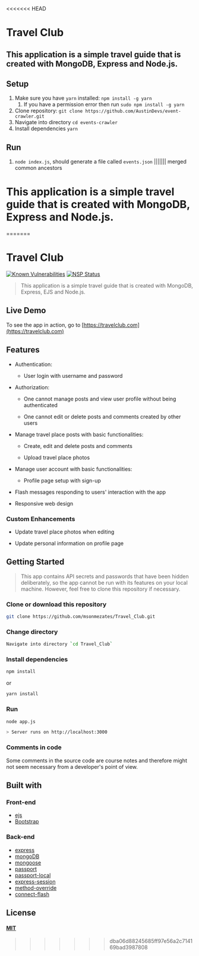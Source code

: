 <<<<<<< HEAD
# Travel Club

## This application is a simple travel guide that is created with MongoDB, Express and Node.js.

## Setup

1.  Make sure you have `yarn` installed: `npm install -g yarn`
    1.  If you have a permission error then run `sudo npm install -g yarn`
2.  Clone repository: `git clone https://github.com/AustinDevs/event-crawler.git`
3.  Navigate into directory `cd events-crawler`
4.  Install dependencies `yarn`

## Run

1.  `node index.js`, should generate a file called `events.json`
||||||| merged common ancestors
# This application is a simple travel guide that is created with MongoDB, Express and Node.js.
=======
# Travel Club

[![Known Vulnerabilities](https://snyk.io/test/github/lucasweng/yelp-camp/badge.svg)](https://snyk.io/test/github/lucasweng/yelp-camp)
[![NSP Status](https://nodesecurity.io/orgs/webdevprojects/projects/e3247e54-2256-44ff-9c8a-e4e087bd49fa/badge)](https://nodesecurity.io/orgs/webdevprojects/projects/e3247e54-2256-44ff-9c8a-e4e087bd49fa)

> This application is a simple travel guide that is created with MongoDB, Express, EJS and Node.js.

## Live Demo

To see the app in action, go to [https://travelclub.com](https://travelclub.com)

## Features

* Authentication:
  
  * User login with username and password

* Authorization:

  * One cannot manage posts and view user profile without being authenticated

  * One cannot edit or delete posts and comments created by other users

* Manage travel place posts with basic functionalities:

  * Create, edit and delete posts and comments

  * Upload travel place photos

* Manage user account with basic functionalities:

  * Profile page setup with sign-up

* Flash messages responding to users' interaction with the app

* Responsive web design

### Custom Enhancements

* Update travel place photos when editing 

* Update personal information on profile page

## Getting Started

> This app contains API secrets and passwords that have been hidden deliberately, so the app cannot be run with its features on your local machine. However, feel free to clone this repository if necessary.

### Clone or download this repository

```sh
git clone https://github.com/msonmezates/Travel_Club.git
```

### Change directory

```sh
Navigate into directory `cd Travel_Club`
```

### Install dependencies

```sh
npm install
```

or

```sh
yarn install
```

### Run

```sh
node app.js

> Server runs on http://localhost:3000
```

### Comments in code

Some comments in the source code are course notes and therefore might not seem necessary from a developer's point of view.

## Built with

### Front-end

* [ejs](http://ejs.co/)
* [Bootstrap](https://getbootstrap.com/)

### Back-end

* [express](https://expressjs.com/)
* [mongoDB](https://www.mongodb.com/)
* [mongoose](http://mongoosejs.com/)
* [passport](http://www.passportjs.org/)
* [passport-local](https://github.com/jaredhanson/passport-local#passport-local)
* [express-session](https://github.com/expressjs/session#express-session)
* [method-override](https://github.com/expressjs/method-override#method-override)
* [connect-flash](https://github.com/jaredhanson/connect-flash#connect-flash)

## License

#### [MIT](./LICENSE)
>>>>>>> dba06d88245685ff97e56a2c714169bad3987808
